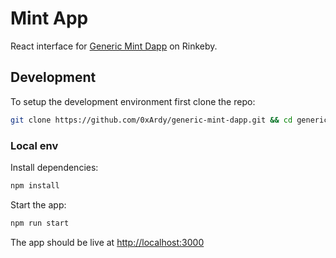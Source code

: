 # Mint App
React interface for [Generic Mint Dapp](https://genericfundraising.netlify.app/) on Rinkeby.



## Development
To setup the development environment first clone the repo:
```bash
git clone https://github.com/0xArdy/generic-mint-dapp.git && cd generic-mint-dapp
```

### Local env
Install dependencies:
```bash
npm install
```

Start the app:
```bash
npm run start
```

The app should be live at [http://localhost:3000](http://localhost:3000/)
